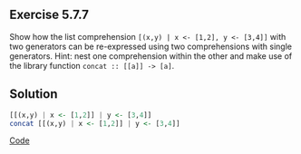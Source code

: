 ## Exercise 5.7.7

Show how the list comprehension `[(x,y) | x <- [1,2], y <- [3,4]]` with two generators can be re-expressed using two comprehensions with single generators. Hint: nest one comprehension within the other and make use of the library function `concat :: [[a]] -> [a]`.

## Solution

```haskell
[[(x,y) | x <- [1,2]] | y <- [3,4]]
concat [[(x,y) | x <- [1,2]] | y <- [3,4]]
```
[Code](../../src/ch-05/5-7.hs#22)
